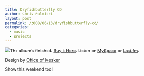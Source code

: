 ```yaml
---
title: Dryfishbutterfly CD
author: Chris Palmieri
layout: post
permalink: /2008/06/13/dryfishbutterfly-cd/
categories:
  - music
  - projects
---
```

[![][1]][2]The album&#8217;s finished. [Buy it Here][3]. Listen on [MySpace][4] or [Last.fm][5].

Design by [Office of Mesker][6]

Show this weekend too!

 [1]: http://farm3.static.flickr.com/2329/2515468980_66ce958ca1_m.jpg
 [2]: http://www.flickr.com/photos/cpalmieri/2515468980/ "photo sharing"
 [3]: http://www.dryfishbutterfly.com
 [4]: http://www.myspace.com/dryfishbutterfly
 [5]: http://www.last.fm/music/dryfishbutterfly/dryfishbutterfly
 [6]: http://www.officeofmesker.com/